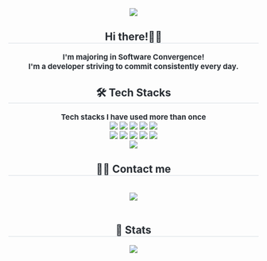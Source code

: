 <div align= "center">
    <img src="https://capsule-render.vercel.app/api?type=wave&color=caf0fe&height=120&text=Suucong's%20Github🩵&animation=&fontColor=aaaaaa&fontSize=70" />
    </div>
    <div align= "center"> 
    <h2 style="border-bottom: 1px solid #d8dee4; color: #282d33;"> Hi there!👋🏻 </h2>  
    <div style="font-weight: 700; font-size: 15px; text-align: center; color: #282d33;"> I'm majoring in Software Convergence! 
        <br>I'm a developer striving to commit consistently every day.</li></div> 
    </div>
    <div align= "center">
    <h2 style="border-bottom: 1px solid #d8dee4; color: #282d33;"> 🛠️ Tech Stacks </h2>
            <div style="font-weight: 700; font-size: 15px; text-align: center; color: #282d33;"> Tech stacks I have used more than once </div>
        <img src="https://img.shields.io/badge/React-61DAFB?style=flat&logo=React&logoColor=white">
          <img src="https://img.shields.io/badge/Github-181717?style=flat&logo=Github&logoColor=white">
          <img src="https://img.shields.io/badge/Amazon AWS-232F3E?style=flat&logo=Amazon AWS&logoColor=white">
          <img src="https://img.shields.io/badge/C++-00599C?style=flat&logo=C%2B%2B&logoColor=white">
          <img src="https://img.shields.io/badge/Node.js-339933?style=flat&logo=Node.js&logoColor=white">
          <br/><img src="https://img.shields.io/badge/Spring Boot-6DB33F?style=flat&logo=Spring Boot&logoColor=white">
          <img src="https://img.shields.io/badge/MySQL-4479A1?style=flat&logo=MySQL&logoColor=white">
          <img src="https://img.shields.io/badge/Python-3776AB?style=flat&logo=Python&logoColor=white">
          <img src="https://img.shields.io/badge/CSS3-1572B6?style=flat&logo=CSS3&logoColor=white">
          <img src="https://img.shields.io/badge/Javascript-F7DF1E?style=flat&logo=Javascript&logoColor=white">
          <br/><img src="https://img.shields.io/badge/Java-007396?style=flat&logo=Java&logoColor=white">
          </div>
    </div>
    <div align= "center">
    <h2 style="border-bottom: 1px solid #d8dee4; color: #282d33;"> 🧑‍💻 Contact me </h2> <br> 
    <div align= "center"> <a href=https://suucong.tistory.com> <img src="https://img.shields.io/badge/Tistory-000000?style=flat&logo=Tistory&logoColor=white&link=https://suucong.tistory.com"> </a>
          </div>  <br> 
    <div align= "center">  </div> 
    </div>
    <div align= "center"> 
    <h2 style="border-bottom: 1px solid #d8dee4; color: #282d33;"> 🏅 Stats </h2> <div align= "center"> 
        <img src=https://github-readme-stats.vercel.app/api/top-langs/?username=suucong&ayout=compact&bg_color=180,000000,&title_color=000000&text_color=000000/> 
    </div> 
    </div>
    
